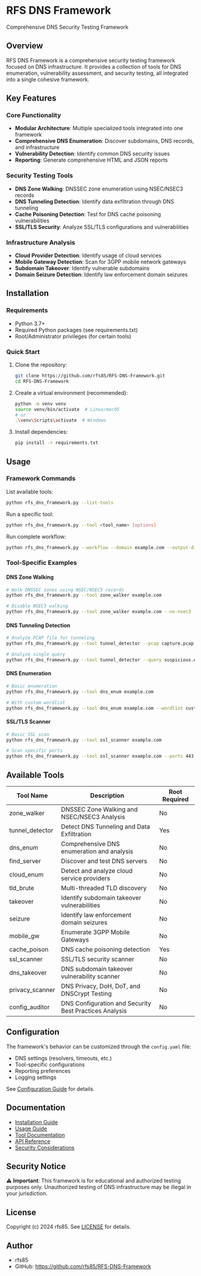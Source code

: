 # RFS DNS Framework

Comprehensive DNS Security Testing Framework

## Overview

RFS DNS Framework is a comprehensive security testing framework focused on DNS infrastructure. It provides a collection of tools for DNS enumeration, vulnerability assessment, and security testing, all integrated into a single cohesive framework.

## Key Features

### Core Functionality
- **Modular Architecture**: Multiple specialized tools integrated into one framework
- **Comprehensive DNS Enumeration**: Discover subdomains, DNS records, and infrastructure
- **Vulnerability Detection**: Identify common DNS security issues
- **Reporting**: Generate comprehensive HTML and JSON reports

### Security Testing Tools
- **DNS Zone Walking**: DNSSEC zone enumeration using NSEC/NSEC3 records
- **DNS Tunneling Detection**: Identify data exfiltration through DNS tunneling
- **Cache Poisoning Detection**: Test for DNS cache poisoning vulnerabilities
- **SSL/TLS Security**: Analyze SSL/TLS configurations and vulnerabilities

### Infrastructure Analysis
- **Cloud Provider Detection**: Identify usage of cloud services
- **Mobile Gateway Detection**: Scan for 3GPP mobile network gateways
- **Subdomain Takeover**: Identify vulnerable subdomains
- **Domain Seizure Detection**: Identify law enforcement domain seizures

## Installation

### Requirements

- Python 3.7+
- Required Python packages (see requirements.txt)
- Root/Administrator privileges (for certain tools)

### Quick Start

1. Clone the repository:
   ```bash
   git clone https://github.com/rfs85/RFS-DNS-Framework.git
   cd RFS-DNS-Framework
   ```

2. Create a virtual environment (recommended):
   ```bash
   python -m venv venv
   source venv/bin/activate  # Linux/macOS
   # or
   .\venv\Scripts\activate  # Windows
   ```

3. Install dependencies:
   ```bash
   pip install -r requirements.txt
   ```

## Usage

### Framework Commands

List available tools:
```bash
python rfs_dns_framework.py --list-tools
```

Run a specific tool:
```bash
python rfs_dns_framework.py --tool <tool_name> [options]
```

Run complete workflow:
```bash
python rfs_dns_framework.py --workflow --domain example.com --output-dir results
```

### Tool-Specific Examples

#### DNS Zone Walking
```bash
# Walk DNSSEC zones using NSEC/NSEC3 records
python rfs_dns_framework.py --tool zone_walker example.com

# Disable NSEC3 walking
python rfs_dns_framework.py --tool zone_walker example.com --no-nsec3
```

#### DNS Tunneling Detection
```bash
# Analyze PCAP file for tunneling
python rfs_dns_framework.py --tool tunnel_detector --pcap capture.pcap

# Analyze single query
python rfs_dns_framework.py --tool tunnel_detector --query suspicious.example.com
```

#### DNS Enumeration
```bash
# Basic enumeration
python rfs_dns_framework.py --tool dns_enum example.com

# With custom wordlist
python rfs_dns_framework.py --tool dns_enum example.com --wordlist custom_wordlist.txt
```

#### SSL/TLS Scanner
```bash
# Basic SSL scan
python rfs_dns_framework.py --tool ssl_scanner example.com

# Scan specific ports
python rfs_dns_framework.py --tool ssl_scanner example.com --ports 443,8443
```

## Available Tools

| Tool Name | Description | Root Required |
|-----------|-------------|---------------|
| zone_walker | DNSSEC Zone Walking and NSEC/NSEC3 Analysis | No |
| tunnel_detector | Detect DNS Tunneling and Data Exfiltration | Yes |
| dns_enum | Comprehensive DNS enumeration and analysis | No |
| find_server | Discover and test DNS servers | No |
| cloud_enum | Detect and analyze cloud service providers | No |
| tld_brute | Multi-threaded TLD discovery | No |
| takeover | Identify subdomain takeover vulnerabilities | No |
| seizure | Identify law enforcement domain seizures | No |
| mobile_gw | Enumerate 3GPP Mobile Gateways | No |
| cache_poison | DNS cache poisoning detection | Yes |
| ssl_scanner | SSL/TLS security scanner | No |
| dns_takeover | DNS subdomain takeover vulnerability scanner | No |
| privacy_scanner | DNS Privacy, DoH, DoT, and DNSCrypt Testing | No |
| config_auditor | DNS Configuration and Security Best Practices Analysis | No |

## Configuration

The framework's behavior can be customized through the `config.yaml` file:

- DNS settings (resolvers, timeouts, etc.)
- Tool-specific configurations
- Reporting preferences
- Logging settings

See [Configuration Guide](docs/configuration.md) for details.

## Documentation

- [Installation Guide](docs/installation.md)
- [Usage Guide](docs/usage.md)
- [Tool Documentation](docs/tools/index.md)
- [API Reference](docs/api/index.md)
- [Security Considerations](docs/security.md)

## Security Notice

⚠️ **Important**: This framework is for educational and authorized testing purposes only. Unauthorized testing of DNS infrastructure may be illegal in your jurisdiction.

## License

Copyright (c) 2024 rfs85. See [LICENSE](LICENSE) for details.

## Author

- rfs85
- GitHub: https://github.com/rfs85/RFS-DNS-Framework